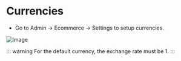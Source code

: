 # Currencies

- Go to Admin -> Ecommerce -> Settings to setup currencies.

![Image](https://live.staticflickr.com/65535/51301442921_99336586c3_b.jpg)

::: warning
For the default currency, the exchange rate must be 1.
:::
